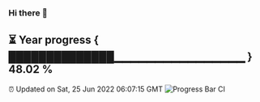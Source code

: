### Hi there 👋
⏳ Year progress { ██████████████▁▁▁▁▁▁▁▁▁▁▁▁▁▁▁▁ } 48.02 %
---
⏰ Updated on Sat, 25 Jun 2022 06:07:15 GMT
![Progress Bar CI](https://github.com/Moyi321/Moyi321/workflows/Progress%20Bar%20CI/badge.svg)
